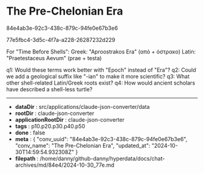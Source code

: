 # The Pre-Chelonian Era

84e4ab3e-92c3-438c-879c-94fe0e67b3e6

77e5fbc4-3d5c-4f7a-a228-26287232d229

 For "Time Before Shells":
Greek: "Aproostrakos Era" (από + όστρακο)
Latin: "Praetestaceus Aevum" (prae + testa)

q1: Would these terms work better with "Epoch" instead of "Era"?
q2: Could we add a geological suffix like "-ian" to make it more scientific?
q3: What other shell-related Latin/Greek roots exist?
q4: How would ancient scholars have described a shell-less turtle?

---

* **dataDir** : src/applications/claude-json-converter/data
* **rootDir** : claude-json-converter
* **applicationRootDir** : claude-json-converter
* **tags** : p10.p20.p30.p40.p50
* **done** : false
* **meta** : {
  "conv_uuid": "84e4ab3e-92c3-438c-879c-94fe0e67b3e6",
  "conv_name": "The Pre-Chelonian Era",
  "updated_at": "2024-10-30T14:59:54.932308Z"
}
* **filepath** : /home/danny/github-danny/hyperdata/docs/chat-archives/md/84e4/2024-10-30_77e.md